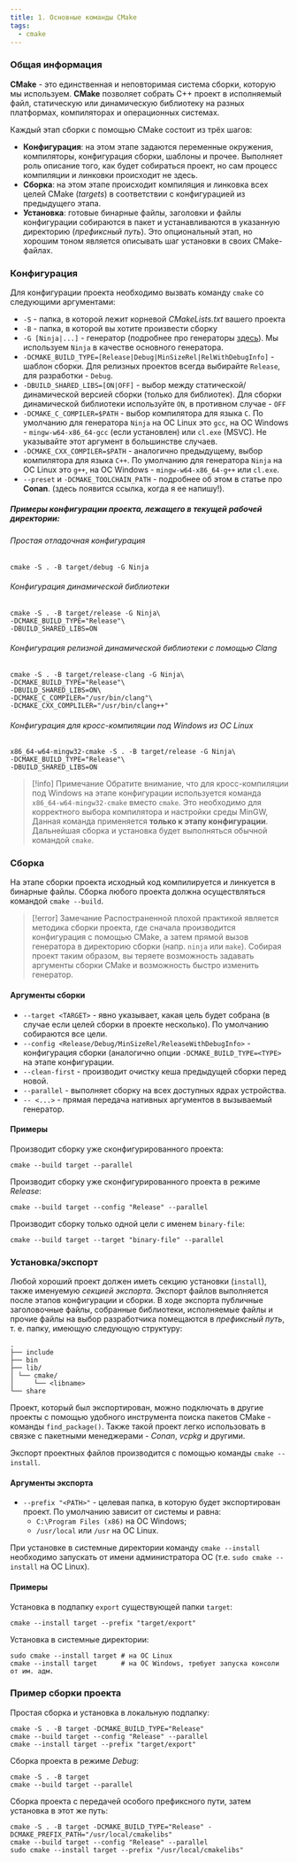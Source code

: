 ```yaml
---
title: 1. Основные команды CMake
tags:
  - cmake
---
```

### Общая информация
**CMake** - это единственная и неповторимая система сборки, которую мы используем. **CMake** позволяет собрать C++ проект в исполняемый файл, статическую или динамическую библиотеку на разных платформах, компиляторах и операционных системах.

Каждый этап сборки с помощью CMake состоит из трёх шагов:
- **Конфигурация**: на этом этапе задаются переменные окружения, компиляторы, конфигурация сборки, шаблоны и прочее. Выполняет роль описание того, как будет собираться проект, но сам процесс компиляции и линковки происходит не здесь.
- **Сборка**: на этом этапе происходит компиляция и линковка всех целей CMake (*targets*) в соответствии с конфигурацией из предыдущего этапа.
- **Установка**: готовые бинарные файлы, заголовки и файлы конфигурации собираются в пакет и устанавливаются в указанную директорию (*префиксный путь*). Это опциональный этап, но хорошим тоном является описывать шаг установки в своих CMake-файлах.

### Конфигурация
Для конфигурации проекта необходимо вызвать команду `cmake` со следующими аргументами:
- `-S` - папка, в которой лежит корневой *CMakeLists.txt* вашего проекта
- `-B` - папка, в которой вы хотите произвести сборку
- `-G [Ninja|...]` - генератор (подробнее про генераторы [здесь](https://stackoverflow.com/questions/25941536/what-is-a-cmake-generator)). Мы используем `Ninja` в качестве основного генератора.
- `-DCMAKE_BUILD_TYPE=[Release|Debug|MinSizeRel|RelWithDebugInfo]` - шаблон сборки. Для релизных проектов всегда выбирайте `Release`, для разработки - `Debug`.
- `-DBUILD_SHARED_LIBS=[ON|OFF]` - выбор между статической/динамической версией сборки (только для библиотек). Для сборки динамической библиотеки используйте `ON`, в противном случае - `OFF`
- `-DCMAKE_C_COMPILER=$PATH` - выбор компилятора для языка `C`. По умолчанию для генератора `Ninja` на ОС Linux это `gcc`, на ОС Windows - `mingw-w64-x86_64-gcc` (если установлен) или `cl.exe` (MSVC). Не указывайте этот аргумент в большинстве случаев.
- `-DCMAKE_CXX_COMPILER=$PATH` - аналогично предыдущему, выбор компилятора для языка `C++`. По умолчанию для генератора `Ninja` на ОС Linux это `g++`, на ОС Windows - `mingw-w64-x86_64-g++` или `cl.exe`.
- `--preset` и `-DCMAKE_TOOLCHAIN_PATH` - подробнее об этом в статье про **Conan**. (здесь появится ссылка, когда я ее напишу!).

##### Примеры конфигурации проекта, лежащего в текущей рабочей директории:
###### Простая отладочная конфигурация
```shell
cmake -S . -B target/debug -G Ninja
```

###### Конфигурация динамической библиотеки 
```shell
cmake -S . -B target/release -G Ninja\
-DCMAKE_BUILD_TYPE="Release"\
-DBUILD_SHARED_LIBS=ON
```

###### Конфигурация релизной динамической библиотеки с помощью Clang
```shell
cmake -S . -B target/release-clang -G Ninja\
-DCMAKE_BUILD_TYPE="Release"\
-DBUILD_SHARED_LIBS=ON\
-DCMAKE_C_COMPILER="/usr/bin/clang"\
-DCMAKE_CXX_COMPLILER="/usr/bin/clang++"
```

###### Конфигурация для кросс-компиляции под Windows из ОС Linux
```shell
x86_64-w64-mingw32-cmake -S . -B target/release -G Ninja\
-DCMAKE_BUILD_TYPE="Release"\
-DBUILD_SHARED_LIBS=ON
```

> [!info] Примечание
> Обратите внимание, что для кросс-компиляции под Windows на этапе конфигурации используется команда `x86_64-w64-mingw32-cmake` вместо `cmake`. Это необходимо для корректного выбора компилятора и настройки среды MinGW, 
> Данная команда применяется **только к этапу конфигурации**. Дальнейшая сборка и установка будет выполняться обычной командой `cmake`.

### Сборка
На этапе сборки проекта исходный код компилируется и линкуется в бинарные файлы. 
Сборка любого проекта должна осуществляться командой `cmake --build`.

> [!error] Замечание
> Распостраненной плохой практикой является методика сборки проекта, где сначала производится конфигурация с помощью CMake, а затем прямой вызов генератора в директорию сборки (напр. `ninja` или `make`).
> Собирая проект таким образом, вы теряете возможность задавать аргументы сборки CMake и возможность быстро изменить генератор.

#### Аргументы сборки
- `--target <TARGET>` - явно указывает, какая цель будет собрана (в случае если целей сборки в проекте несколько). По умолчанию собираются все цели.
- `--config <Release/Debug/MinSizeRel/ReleaseWithDebugInfo>` - конфигурация сборки (аналогично опции `-DCMAKE_BUILD_TYPE=<TYPE>` на этапе конфигурации.
- `--clean-first` - производит очистку кеша предыдущей сборки перед новой.
- `--parallel` - выполняет сборку на всех доступных ядрах устройства.
- `-- <...>` - прямая передача нативных аргументов в вызываемый генератор. 

#### Примеры
Производит сборку уже сконфигурированного проекта:
```shell
cmake --build target --parallel
```

Производит сборку уже сконфигурированного проекта в режиме *Release*:
```shell
cmake --build target --config "Release" --parallel
```

Производит сборку только одной цели с именем `binary-file`:
```shell
cmake --build target --target "binary-file" --parallel
```

### Установка/экспорт
Любой хороший проект должен иметь секцию установки (`install`), также именуемую *секцией экспорта*. 
Экспорт файлов выполняется после этапов конфигурации и сборки. В ходе экспорта публичные заголовочные файлы, собранные библиотеки, исполняемые файлы и прочие файлы на выбор разработчика помещаются в *префиксный путь*, т. е. папку, имеющую следующую структуру:
```
. 
├── include 
├── bin 
├── lib/ 
│ └── cmake/ 
│     └── <libname> 
└── share
```
Проект, который был экспортирован, можно подключать в другие проекты с помощью удобного инструмента поиска пакетов CMake -  команды `find_package()`. Также такой проект легко использовать в связке с пакетными менеджерами - *Conan*, *vcpkg* и другими.

Экспорт проектных файлов производится с помощью команды `cmake --install`.
#### Аргументы экспорта
- `--prefix "<PATH>"` - целевая папка, в которую будет экспортирован проект. По умолчанию зависит от системы и равна:
	- `C:\Program Files (x86)` на ОС Windows;
	- `/usr/local` или `/usr` на ОС Linux.

При установке в системные директории команду `cmake --install` необходимо запускать от имени администратора ОС (т.е. `sudo cmake --install` на ОС Linux).

#### Примеры
Установка в подпапку `export` существующей папки `target`:
```shell
cmake --install target --prefix "target/export"
```

Установка в системные директории:
```shell
sudo cmake --install target # на ОС Linux
cmake --install target      # на ОС Windows, требует запуска консоли от им. адм.
```

### Пример сборки проекта
Простая сборка и установка в локальную подпапку:
```shell
cmake -S . -B target -DCMAKE_BUILD_TYPE="Release"
cmake --build target --config "Release" --parallel
cmake --install target --prefix "target/export"
```

Сборка проекта в режиме *Debug*:
```shell
cmake -S . -B target 
cmake --build target --parallel
```

Сборка проекта с передачей особого префиксного пути, затем установка в этот же путь:
```shell
cmake -S . -B target -DCMAKE_BUILD_TYPE="Release" -DCMAKE_PREFIX_PATH="/usr/local/cmakelibs"
cmake --build target --config "Release" --parallel
sudo cmake --install target --prefix "/usr/local/cmakelibs"
```